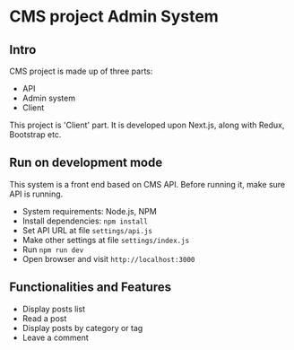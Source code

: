 # CMS project Admin System

## Intro

CMS project is made up of three parts:

- API
- Admin system
- Client

This project is 'Client' part. It is developed upon Next.js, along with Redux, Bootstrap etc.

## Run on development mode

This system is a front end based on CMS API. Before running it, make sure API is running.

- System requirements: Node.js, NPM
- Install dependencies: `npm install`
- Set API URL at file `settings/api.js`
- Make other settings at file `settings/index.js`
- Run `npm run dev`
- Open browser and visit `http://localhost:3000`

## Functionalities and Features

- Display posts list
- Read a post
- Display posts by category or tag
- Leave a comment
